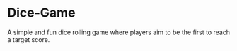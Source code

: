 # Dice-Game
A simple and fun dice rolling game where players aim to be the first to reach a target score.
